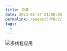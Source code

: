 ```yaml
---
title: 目录
date: 2023-01-17 21:50:03
permalink: /pages/5df6c2/
tags:
  - 
---
```


![多线程应用](/images/iOS/catalogue.svg)

<!-- <img :src="$withBase('/images/iOS/catalogue.svg')"> -->